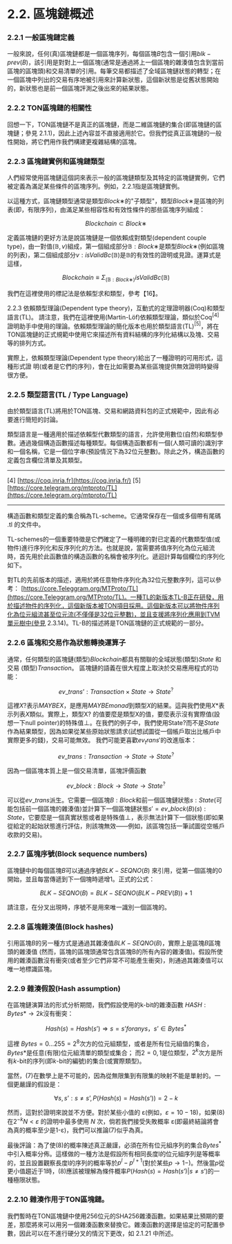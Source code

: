 # 2.2. 區塊鏈概述

### 2.2.1	一般區塊鏈定義

一般來說，任何(真)區塊鏈都是一個區塊序列，每個區塊$B$包含一個引用$blk-prev(B)$，該引用是對對上一個區塊(通常是通過將上一個區塊的雜湊值包含到當前區塊的區塊頭)和交易清單的引用。每筆交易都描述了全域區塊鏈狀態的轉型；在一個區塊中列出的交易有序地被引用來計算新狀態，這個新狀態是從舊狀態開始的，新狀態也是前一個區塊評測之後出來的結果狀態。

### 2.2.2	TON區塊鏈的相關性

回想一下，TON區塊鏈不是真正的區塊鏈，而是二維區塊鏈的集合(即區塊鏈的區塊鏈；參見 2.1.1)，因此上述內容並不直接適用於它。但我們從真正區塊鏈的一般性開始，將它們用作我們構建更複雜結構的區塊。

### 2.2.3	區塊鏈實例和區塊鏈類型

人們經常使用區塊鏈這個詞來表示一般的區塊鏈類型及其特定的區塊鏈實例，它們被定義為滿足某些條件的區塊序列。例如，2.2.1指是區塊鏈實例。

以這種方式，區塊鏈類型通常是類型$Block∗$的"子類型"，類型$Block∗$是區塊的列表(即，有限序列)，由滿足某些相容性和有效性條件的那些區塊序列組成：

$$Blockchain ⊂ Block∗ \tag{1}$$	

定義區塊鏈的更好方法是說區塊鏈是一個依賴成對類型(dependent couple type)，由一對值$(\mathbb{B},v)$組成，第一個組成部分$\mathbb{B} :Block∗$是類型$Block∗$(例如區塊的列表)，第二個組成部分$v:isValidBc(\mathbb{B})$是$\mathbb{B}$的有效性的證明或見證。運算式是這樣，

$$Blockchain ≡ Σ_{(\mathbb{B}:Block∗)} isValidBc(\mathbb{B})\tag{2}$$	

我們在這裡使用的標記法是依賴型求和類型，參考【16】。

2.2.3 依賴類型理論(Dependent type theory)，互動式的定理證明器(Coq)和類型語言(TL)。
請注意，我們在這裡使用(Martin-Löf)依賴類型理論，類似於Coq$^{[4]}$證明助手中使用的理論。依賴類型理論的簡化版本也用於類型語言(TL)$^{[5]}$，將在TON區塊鏈的正式規範中使用它來描述所有資料結構的序列化結構以及塊、交易等的排列方式。

實際上，依賴類型理論(Dependent type theory)給出了一種證明的可用形式，這種形式證
明(或者是它們的序列)，會在比如需要為某些區塊提供無效證明時變得很方便。

### 2.2.5	類型語言(TL / Type Language)

由於類型語言(TL)將用於TON區塊、交易和網路資料包的正式規範中，因此有必要進行簡短的討論。

類型語言是一種適用於描述依賴型代數類型的語言，允許使用數位(自然)和類型參數。通過幾個構造函數描述每種類型。每個構造函數都有一個(人類可讀的)識別字和一個名稱，它是一個位字串(預設情況下為32位元整數)。除此之外，構造函數的定義包含欄位清單及其類型。

---

[4] [https://coq.inria.fr](https://coq.inria.fr/)
[5] [https://core.telegram.org/mtproto/TL](https://core.telegram.org/mtproto/TL)

---

構造函數和類型定義的集合稱為TL-scheme。它通常保存在一個或多個帶有尾碼 .tl 的文件中。

TL-schemes的一個重要特徵是它們確定了一種明確的對已定義的代數類型值(或物件)進行序列化和反序列化的方法。也就是說，當需要將值序列化為位元組流時，首先用於此函數值的構造函數的名稱會被序列化。遞迴計算每個欄位的序列化如下。

對TL的先前版本的描述，適用於將任意物件序列化為32位元整數序列，這可以參考： [https://core.Teleggram.org/MTProto/TL](https://core.Teleggram.org/MTProto/TL)。一種TL的新版本TL-B正在研發，用於描述物件的序列化，這個新版本被TON項目採用。這個新版本可以將物件序列化為位元組流甚至位元流(不僅僅是32位元整數)，並且支援將序列化應用到TVM單元樹中(參見 2.3.14)。TL-B的描述將是TON區塊鏈的正式規範的一部分。

### 2.2.6	區塊和交易作為狀態轉換運算子

通常，任何類型的區塊鏈(類型)$Blockchain$都具有關聯的全域狀態(類型)$State$ 和交易
(類型)$Transaction$。 區塊鏈的語義在很大程度上取決於交易應用程式的功能：

$$ev\_trans’ : Transaction × State → State^?\tag{3}$$

這裡$X?$表示$MAYBE X$，是應用$MAYBE monad$到類型$X$的結果。這與我們使用$X*$表示列表$X$類似。實際上，類型X? 的值要麼是類型X的值，要麼表示沒有實際值(設想一下null pointer)的特殊值$⊥$。在我們的例子中，我們使用State?而不是$State$作為結果類型，因為如果從某些原始狀態請求(試想試圖從一個帳戶取出比帳戶中實際更多的錢)，交易可能無效。
我們可能更喜歡$ev_trans'$的改進版本：

$$ev\_trans : Transaction → State → State^?\tag{4}$$

因為一個區塊本質上是一個交易清單，區塊評價函數

$$ev\_block : Block → State → State^?\tag{5}$$

可以從$ev\_trans$派生。它需要一個區塊$B : Block$和前一個區塊鏈狀態$s : State$(可能包括前一個區塊的雜湊值)並計算下一個區塊鏈狀態$s′ = ev\_block(B)(s) : State$，它要麼是一個真實狀態或者是特殊值⊥，表示無法計算下一個狀態(即如果從給定的起始狀態進行評估，則該塊無效——例如，該區塊包括一筆試圖從空帳戶收款的交易)。

### 2.2.7	區塊序號(Block sequence numbers)

區塊鏈中的每個區塊$B$可以通過序號$BLK-SEQNO(B)$ 來引用，從第一個區塊的0開始，並且每當傳遞到下一個塊時遞增1。正式的公式：

$$BLK-SEQNO(B) = BLK-SEQNO( BLK - PREV(B) ) + 1\tag{6}$$

請注意，在分叉出現時，序號不是用來唯一識別一個區塊的。

### 2.2.8	區塊雜湊值(Block hashes)

引用區塊$B$的另一種方式是通過其雜湊值$BLK-SEQNO(B)$，實際上是區塊$B$區塊頭的雜湊值
(然而，區塊的區塊頭通常包含區塊B的所有內容的雜湊值)。假設所使用的雜湊函數沒有衝突(或者至少它們非常不可能產生衝突)，則通過其雜湊值可以唯一地標識區塊。

### 2.2.9	雜湊假設(Hash assumption)

在區塊鏈演算法的形式分析期間，我們假設使用的k-bit的雜湊函數 $HASH : Bytes* → 2k$沒有衝突：

$$Hash(s) = Hash(s’) ⇒ s = s’ for any s，s’ ∈ Bytes^* \tag{7}$$

這裡 $Bytes = {0...255} = 2^8$次方的位元組類型，或者是所有位元組值的集合，$Bytes*$是任意(有限)位元組清單的類型或集合； 而$2 = {0,1}$是位類型，$2^k$次方是所有$k$-bit的序列(即$k$-bit的編號)的集合(或實際類型)。

當然，(7)在數學上是不可能的，因為從無限集到有限集的映射不能是單射的。一個更嚴謹的假設是：

$$∀ s,s’ : s ≠ s’, P(Hash(s) = Hash(s’)) = 2-k \tag{8}$$

然而，這對於證明來說並不方便。對於某些小值的 ε(例如，$ε=10-18$)，如果(8)在$2^{-k}N < ε$ 的證明中最多使用 $N$ 次，倘若我們接受失敗概率 ε(即最終結論將會為真的概率至少是1-ε)，我們可以推論(7)似乎為真。

最後評論：為了使(8)的概率陳述真正嚴謹，必須在所有位元組序列的集合$Bytes^*$中引入概率分佈。這樣做的一種方法是假設所有相同長度l的位元組序列是等概率的，並且設置觀察長度l的序列的概率等於$p^l - p^{l+1}$(對於某些$p→1-$)。然後當$p$從更小值趨近于1時，(8)應該被理解為條件概率$P(Hash(s) = Hash(s’)|s ≠ s’)$的一種極限狀態。

### 2.2.10	雜湊作用于TON區塊鏈。

我們暫時在TON區塊鏈中使用256位元的SHA256雜湊函數。如果結果比預期的要差，那麼將來可以用另一個雜湊函數來替換它。雜湊函數的選擇是協定的可配置參數，因此可以在不進行硬分叉的情況下更改，如 2.1.21 中所述。